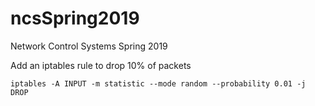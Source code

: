 # ncsSpring2019
Network Control Systems Spring 2019

Add an iptables rule to drop 10% of packets
```
iptables -A INPUT -m statistic --mode random --probability 0.01 -j DROP
```
